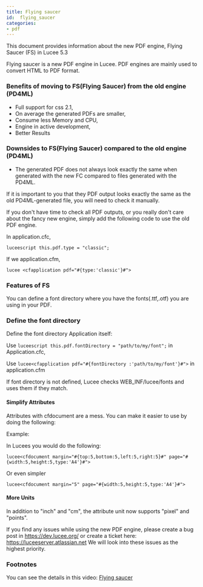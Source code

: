 ```yaml
---
title: Flying saucer
id:  flying_saucer
categories:
- pdf
---
```


This document provides information about the new PDF engine, Flying Saucer (FS) in Lucee 5.3


Flying saucer is a new PDF engine in Lucee. PDF engines are mainly used to convert HTML to PDF format.


### Benefits of moving to FS(Flying Saucer) from the old engine (PD4ML) ###

* Full support for css 2.1,
* On average the generated PDFs are smaller,
* Consume less Memory and CPU,
* Engine in active development,
* Better Results

### Downsides to FS(Flying Saucer) compared to the old engine (PD4ML) ###

* The generated PDF does not always look exactly the same when generated with the new FC compared to files generated with the PD4ML.

If it is important to you that they PDF output looks exactly the same as the old PD4ML-generated file, you will need to check it manually.

If you don't have time to check all PDF outputs, or you really don't care about the fancy new engine, simply add the following code to use the old PDF engine.

In application.cfc,

```luceescript this.pdf.type = "classic";```

If we application.cfm, 

```lucee <cfapplication pdf="#{type:'classic'}#">```

### Features of FS ###

You can define a font directory where you have the fonts(.ttf,.otf) you are using in your PDF.

### Define the font directory ####

<cfdocument fontDirectory = "path/to/my/font">

Define the font directory Application itself:

Use ```luceescript this.pdf.fontDirectory = "path/to/my/font";``` in  Application.cfc,

Use ```lucee<cfapplication pdf="#{fontDirectory	:'path/to/my/font'}#">``` in application.cfm

If font directory is not defined, Lucee checks  WEB_INF/lucee/fonts and uses them if they match.


#### Simplify Attributes ####

Attributes with cfdocument are a mess. You can make it easier to use by doing the following:

Example:
<cfdocument marginTop="5" marginBottom="5" marginLeft="5" marginRight="5" pageWidth="5" pageHeight="5" pageType="A4">

In Lucees you would do the following:

```lucee<cfdocument margin="#{top:5,bottom:5,left:5,right:5}#" page="#{width:5,height:5,type:'A4'}#">```

Or even simpler

```lucee<cfdocument margin="5" page="#{width:5,height:5,type:'A4'}#">```


#### More Units ####

In addition to "inch" and "cm", the attribute unit now supports "pixel" and "points".

<cfdocument unit="in|cm|px|pt">


If you find any issues while using the new PDF engine, please create a bug post in https://dev.lucee.org/ or create a ticket here: https://luceeserver.atlassian.net
We will look into these issues as the highest priority.

### Footnotes ###

You can see the details in this video:
[Flying saucer](https://www.youtube.com/watch?v=B3Yfa8SUKKg)
